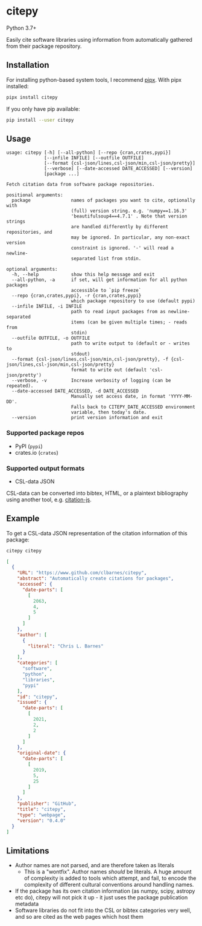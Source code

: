 # citepy

Python 3.7+

Easily cite software libraries using information from automatically gathered from their package repository.

## Installation

For installing python-based system tools, I recommend [pipx](https://pipxproject.github.io/pipx/).
With pipx installed:

```sh
pipx install citepy
```

If you only have pip available:

```bash
pip install --user citepy
```

## Usage

```help
usage: citepy [-h] [--all-python] [--repo {cran,crates,pypi}]
              [--infile INFILE] [--outfile OUTFILE]
              [--format {csl-json/lines,csl-json/min,csl-json/pretty}]
              [--verbose] [--date-accessed DATE_ACCESSED] [--version]
              [package ...]

Fetch citation data from software package repositories.

positional arguments:
  package               names of packages you want to cite, optionally with
                        (full) version string. e.g. 'numpy==1.16.3'
                        'beautifulsoup4==4.7.1' . Note that version strings
                        are handled differently by different repositories, and
                        may be ignored. In particular, any non-exact version
                        constraint is ignored. '-' will read a newline-
                        separated list from stdin.

optional arguments:
  -h, --help            show this help message and exit
  --all-python, -a      if set, will get information for all python packages
                        accessible to `pip freeze`
  --repo {cran,crates,pypi}, -r {cran,crates,pypi}
                        which package repository to use (default pypi)
  --infile INFILE, -i INFILE
                        path to read input packages from as newline-separated
                        items (can be given multiple times; - reads from
                        stdin)
  --outfile OUTFILE, -o OUTFILE
                        path to write output to (default or - writes to
                        stdout)
  --format {csl-json/lines,csl-json/min,csl-json/pretty}, -f {csl-json/lines,csl-json/min,csl-json/pretty}
                        format to write out (default 'csl-json/pretty')
  --verbose, -v         Increase verbosity of logging (can be repeated).
  --date-accessed DATE_ACCESSED, -d DATE_ACCESSED
                        Manually set access date, in format 'YYYY-MM-DD'.
                        Falls back to CITEPY_DATE_ACCESSED environment
                        variable, then today's date.
  --version             print version information and exit
```

### Supported package repos

- PyPI (`pypi`)
- crates.io (`crates`)

### Supported output formats

- CSL-data JSON

CSL-data can be converted into bibtex, HTML, or a plaintext bibliography using another tool, e.g. [citation-js](https://github.com/larsgw/citation.js/).

## Example

To get a CSL-data JSON representation of the citation information of this package:

```sh
citepy citepy
```

```json
[
  {
    "URL": "https://www.github.com/clbarnes/citepy",
    "abstract": "Automatically create citations for packages",
    "accessed": {
      "date-parts": [
        [
          2063,
          4,
          5
        ]
      ]
    },
    "author": [
      {
        "literal": "Chris L. Barnes"
      }
    ],
    "categories": [
      "software",
      "python",
      "libraries",
      "pypi"
    ],
    "id": "citepy",
    "issued": {
      "date-parts": [
        [
          2021,
          2,
          2
        ]
      ]
    },
    "original-date": {
      "date-parts": [
        [
          2019,
          5,
          25
        ]
      ]
    },
    "publisher": "GitHub",
    "title": "citepy",
    "type": "webpage",
    "version": "0.4.0"
  }
]
```

## Limitations

- Author names are not parsed, and are therefore taken as literals
    - This is a "wontfix". Author names *should* be literals. A huge amount of complexity is added to tools which attempt, and fail, to encode the complexity of different cultural conventions around handling names.
- If the package has its own citation information (as numpy, scipy, astropy etc do), citepy will not pick it up - it just uses the package publication metadata
- Software libraries do not fit into the CSL or bibtex categories very well, and so are cited as the web pages which host them

